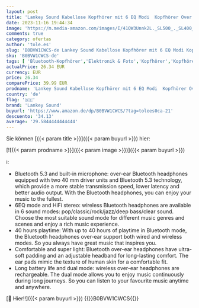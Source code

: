 ```yaml
---
layout: post
title: 'Lankey Sound Kabellose Kopfhörer mit 6 EQ Modi  Kopfhörer Over Ear  65 Std Kopfhörer Kabellos Bluetooth Over Ear mit Eingebautem HD-Mikrofon  FM  SD/TF für Outdoor  Transport  Reisen  Studium'
date: 2023-11-16 19:44:34
image: 'https://m.media-amazon.com/images/I/41QW3Unnk2L._SL500_._SL400_.jpg'
comments: true
category: ofertas
author: 'tole.es'
slug: 'B0BVW1CWCS-de Lankey Sound Kabellose Kopfhörer mit 6 EQ Modi Kopfhörer...'
sku: 'B0BVW1CWCS-de'
tags: [ 'Bluetooth-Kopfhörer','Elektronik & Foto','Kopfhörer','Kopfhörer & Zubehör','lankey sound','🇩🇪', ]
actualPrice: 26.34 EUR
currency: EUR
price: 26.34
comparePrice: 39.99 EUR
prodname: 'Lankey Sound Kabellose Kopfhörer mit 6 EQ Modi  Kopfhörer Over Ear  65 Std Kopfhörer Kabellos Bluetooth Over Ear mit Eingebautem HD-Mikrofon  FM  SD/TF für Outdoor  Transport  Reisen  Studium'
country: 'de'
flag: '🇩🇪'
brand: 'Lankey Sound'
buyurl: 'https://www.amazon.de/dp/B0BVW1CWCS/?tag=tolees0ca-21'
descuento: '34.13'
average: '29.5844444444444'
---
```


Sie können [{{< param title >}}]({{< param buyurl >}}) hier:

[![{{< param prodname >}}]({{< param image >}})]({{< param buyurl >}})

ℹ️:

- Bluetooth 5.3 and built-in microphone: over-ear Bluetooth headphones equipped with two 40 mm driver units and Bluetooth 5.3 technology, which provide a more stable transmission speed, lower latency and better audio output. With the Bluetooth headphones, you can enjoy your music to the fullest.
- 6EQ mode and HiFi stereo: wireless Bluetooth headphones are available in 6 sound modes: pop/classic/rock/jazz/deep bass/clear sound. Choose the most suitable sound mode for different music genres and scenes and enjoy a rich music experience.
- 40 hours playtime: With up to 40 hours of playtime in Bluetooth mode, the Bluetooth headphones over-ear support both wired and wireless modes. So you always have great music that inspires you.
- Comfortable and super light: Bluetooth over-ear headphones have ultra-soft padding and an adjustable headband for long-lasting comfort. The ear pads mimic the texture of human skin for a comfortable fit.
- Long battery life and dual mode: wireless over-ear headphones are rechargeable. The dual mode allows you to enjoy music continuously during long journeys. So you can listen to your favourite music anytime and anywhere.

[🛒 Hier!!]({{< param buyurl >}})
{{<world>}}B0BVW1CWCS{{</world>}}
